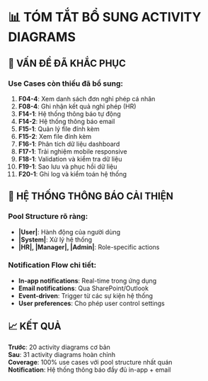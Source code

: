 # 📊 TÓM TẮT BỔ SUNG ACTIVITY DIAGRAMS

## 🎯 VẤN ĐỀ ĐÃ KHẮC PHỤC

### **Use Cases còn thiếu đã bổ sung**:
1. **F04-4**: Xem danh sách đơn nghỉ phép cá nhân
2. **F08-4**: Ghi nhận kết quả nghỉ phép (HR)
3. **F14-1**: Hệ thống thông báo tự động
4. **F14-2**: Hệ thống thông báo email
5. **F15-1**: Quản lý file đính kèm
6. **F15-2**: Xem file đính kèm
7. **F16-1**: Phân tích dữ liệu dashboard
8. **F17-1**: Trải nghiệm mobile responsive
9. **F18-1**: Validation và kiểm tra dữ liệu
10. **F19-1**: Sao lưu và phục hồi dữ liệu
11. **F20-1**: Ghi log và kiểm toán hệ thống

## 🔔 HỆ THỐNG THÔNG BÁO CẢI THIỆN

### **Pool Structure rõ ràng**:
- **|User|**: Hành động của người dùng
- **|System|**: Xử lý hệ thống
- **|HR|, |Manager|, |Admin|**: Role-specific actions

### **Notification Flow chi tiết**:
- **In-app notifications**: Real-time trong ứng dụng
- **Email notifications**: Qua SharePoint/Outlook
- **Event-driven**: Trigger từ các sự kiện hệ thống
- **User preferences**: Cho phép user control settings

## 📈 KẾT QUẢ

**Trước**: 20 activity diagrams cơ bản  
**Sau**: 31 activity diagrams hoàn chỉnh  
**Coverage**: 100% use cases với pool structure nhất quán  
**Notification**: Hệ thống thông báo đầy đủ in-app + email 